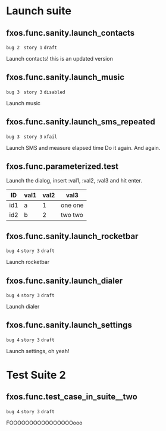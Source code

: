 # Launch suite

## fxos.func.sanity.launch_contacts
`bug 2 `
`story 1`
`draft`

Launch contacts! this is an updated version

## fxos.func.sanity.launch_music
`bug 3 `
`story 3`
`disabled`

Launch music


## fxos.func.sanity.launch_sms_repeated
`bug 3 `
`story 3`
`xfail`

Launch SMS and measure elapsed time
Do it again.
And again.


## fxos.func.parameterized.test
Launch the dialog, insert :val1, :val2, :val3 and hit enter.

ID  | val1 | val2 | val3 |
--- | ---- | ---- | -----
id1 | a    | 1    | one one
id2 | b    | 2    | two two


## fxos.func.sanity.launch_rocketbar
`bug 4`
`story 3`
`draft`

Launch rocketbar

## fxos.func.sanity.launch_dialer
`bug 4`
`story 3`
`draft`

Launch dialer

## fxos.func.sanity.launch_settings
`bug 4`
`story 3`
`draft`

Launch settings, oh yeah!

# Test Suite 2

## fxos.func.test_case_in_suite__two
`bug 4`
`story 3`
`draft`

FOOOOOOOOOOOOOOOOooo


